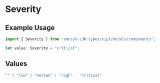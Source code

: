 # Severity

## Example Usage

```typescript
import { Severity } from "censys-sdk-typescript/models/components";

let value: Severity = "critical";
```

## Values

```typescript
"" | "low" | "medium" | "high" | "critical"
```
